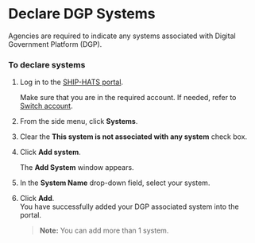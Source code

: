# Declare DGP Systems

Agencies are required to indicate any systems associated with Digital Government Platform (DGP). 

### To declare systems  
1. Log in to the [SHIP-HATS portal](https://www.ship.gov.sg/).   

    Make sure that you are in the required account. If needed, refer to [Switch account](manage-account).
1. From the side menu, click **Systems**.
1. Clear the **This system is not associated with any system** check box. 

    <!--<kbd>![dgp](./images/nosys.png ':size=100%')</kbd>-->
1. Click **Add system**. 

    The **Add System** window appears.

    
1. In the **System Name** drop-down field, select your system. 

    <!--<kbd>![add sys](./images/addsys.png ':size=100%')</kbd>-->
1. Click **Add**.  
    You have successfully added your DGP associated system into the portal. 
    
    >**Note:** You can add more than 1 system.